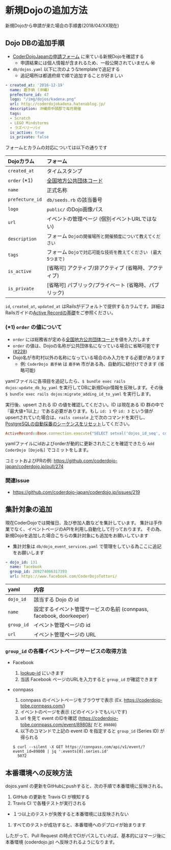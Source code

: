 # 新規Dojoの追加方法

新規Dojoから申請が来た場合の手順書(2018/04/XX現在)

## Dojo DBの追加手順

+ [CoderDojoJapanの申請フォーム](http://goo.gl/forms/UfY69hsA99) に来ている新規Dojoを確認する
    + 申請結果には個人情報が含まれるため、一般公開されていません :secret:
+ `db/dojos.yaml` 以下に次のようなtemplateで追記する
    + 追記場所は都道府県で順で追加することが好ましい

```yaml
- created_at: '2016-12-19'
  name: 嘉手納 (沖縄)
  prefecture_id: 47
  logo: "/img/dojos/kadena.png"
  url: http://coderdojokadena.hatenablog.jp/
  description: 沖縄県中頭郡で毎月開催
  tags:
  - Scratch
  - LEGO Mindstorms
  - ラズベリーパイ
  is_active: true
  is_private: false
```

フォームとカラムの対応については以下の通りです

| Dojoカラム | フォーム |
|:---|:---|
| `created_at` | タイムスタンプ |
| `order` (*1) | [全国地方公共団体コード](http://www.soumu.go.jp/denshijiti/code.html) |
| `name` | 正式名称 |
| `prefecture_id` | `db/seeds.rb` の該当番号 |
| `logo` | `public/` のDojo画像パス |
| `url` | イベントの管理ページ (個別イベントURLではない) |
| `description` | フォーム `Dojoの開催場所と開催頻度について教えてください` |
| `tags` | フォーム `Dojoで対応可能な技術を教えてください (最大5つまで)` |
| `is_active` | [省略可] アクティブ/非アクティブ (省略時、アクティブ) |
| `is_private` | [省略可] パブリック/プライベート (省略時、パブリック) |

`id`, `created_at`, `updated_at` はRailsがデフォルトで提供するカラムです。詳細はRailsガイドの[Active Recordの基礎](https://railsguides.jp/active_record_basics.html#%E3%82%B9%E3%82%AD%E3%83%BC%E3%83%9E%E3%81%AE%E3%83%AB%E3%83%BC%E3%83%AB)をご参照ください。

### (*1) `order` の値について

- `order` には総務省が定める[全国地方公共団体コード](http://www.soumu.go.jp/denshijiti/code.html)を値を入力します
- `order` の値は、Dojoの名称が公共団体名になっている場合に省略可能です ([#228](https://github.com/coderdojo-japan/coderdojo.jp/issues/228))
- Dojo名が市町村以外の名称になっている場合のみ入力をする必要があります
    - 例: `CoderDojo 嘉手納` は `嘉手納` 市がある為、自動的に紐付けできます (省略可能)

yamlファイルに各項目を追記したら、`$ bundle exec rails dojos:update_db_by_yaml` を実行してDBに新規Dojo情報を反映します。その後 `$ bundle exec rails dojos:migrate_adding_id_to_yaml` を実行します。

実行後、upsert される ID の値を確認してください。ID は現在ある ID 群の中で『最大値+1以上』である必要があります。もし `id: 1` や `id: 3` という値がupsertされていた場合は、`rails console` 上で次のコマンドを実行し、[PostgreSQLの自動採番のシーケンスをリセット](https://github.com/coderdojo-japan/coderdojo.jp/commit/06dce309ac40df13b866d0d5809a652f224fdb7c#r33355507)してください。

```ruby
ActiveRecord::Base.connection.execute("SELECT setval('dojos_id_seq', coalesce((SELECT MAX(id)+1 FROM dojos), 1), false)")
```

yamlファイルにidおよびorderが動的に更新されたことを確認できたら `Add CoderDojo [Dojo名]` でコミットをします。

コミットおよびPRの例: https://github.com/coderdojo-japan/coderdojo.jp/pull/274

### 関連Issue

- https://github.com/coderdojo-japan/coderdojo.jp/issues/219

## 集計対象の追加

現在CoderDojoでは開催日、及び参加人数などを集計しています。
集計は手作業でなく、イベントページのAPIを利用し自動化して行っております。
その為、新規Dojoを追加した場合こちらの集計対象にも追加をお願いしています

- 集計対象は `db/dojo_event_services.yaml` で管理をしている為ここに追記をお願いします

```yaml
- dojo_id: 131
  name: facebook
  group_id: 209274086317393
  url: https://www.facebook.com/CoderDojoTottori/
```

|yaml|内容|
|:---|:---|
| `dojo_id` | 該当する Dojo の id |
| `name` | 設定するイベント管理サービスの名前 (connpass, facebook, doorkeeper) |
| `group_id` | イベント管理ページの id |
| `url` | イベント管理ページの URL |

### `group_id` の各種イベントページサービスの取得方法

- Facebook
  1. [lookup-id](https://lookup-id.com/#) にいきます
  2. 当該 Facebook ページのURLを入力すると `group_id` が確認できます
- connpass
  1. connpass のイベントページをブラウザで表示 (Ex. https://coderdojo-tobe.connpass.com/)
  2. イベントのページを表示 (どのイベントでもいいです)
  3. url を見て event のIDを確認 (https://coderdojo-tobe.connpass.com/event/89808/ だと `89808`)
  4. 以下のコマンドで上記の event ID を指定すると `group_id` (Series ID) が得られる
  
  ```
  $ curl --silent -X GET https://connpass.com/api/v1/event/?event_id=89808 | jq '.events[0].series.id'
    5072
  ```

## 本番環境への反映方法

dojos.yaml の更新をGitHubにpushすると、次の手順で本番環境に反映される。

1. GitHub の更新を Travis CI が検知する
1. Travis CI で各種テストが実行される
  - １つ以上のテストが失敗すると本番環境には反映されない
1. すべてのテストが成功すると、本番環境へのデプロイが始まります

したがって、Pull Request の時点でCIがパスしていれば、基本的にはマージ後に本番環境 (coderdojo.jp) へ反映されるようになります。
